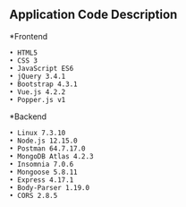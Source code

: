 ## Application Code Description

*Frontend

    • HTML5
    • CSS 3
    • JavaScript ES6
    • jQuery 3.4.1
    • Bootstrap 4.3.1
    • Vue.js 4.2.2
    • Popper.js v1

*Backend

    • Linux 7.3.10
    • Node.js 12.15.0
    • Postman 64.7.17.0
    • MongoDB Atlas 4.2.3
    • Insomnia 7.0.6
    • Mongoose 5.8.11
    • Express 4.17.1
    • Body-Parser 1.19.0
    • CORS 2.8.5
